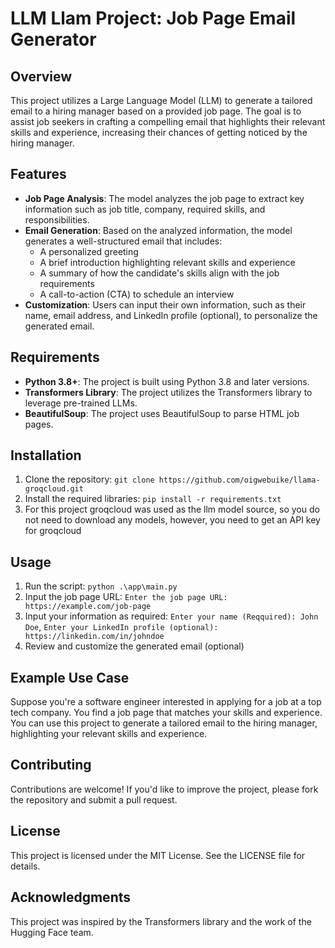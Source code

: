 **LLM Llam Project: Job Page Email Generator**
=====================================================

**Overview**
------------

This project utilizes a Large Language Model (LLM) to generate a tailored email to a hiring manager based on a provided job page. The goal is to assist job seekers in crafting a compelling email that highlights their relevant skills and experience, increasing their chances of getting noticed by the hiring manager.

**Features**
------------

* **Job Page Analysis**: The model analyzes the job page to extract key information such as job title, company, required skills, and responsibilities.
* **Email Generation**: Based on the analyzed information, the model generates a well-structured email that includes:
	+ A personalized greeting
	+ A brief introduction highlighting relevant skills and experience
	+ A summary of how the candidate's skills align with the job requirements
	+ A call-to-action (CTA) to schedule an interview
* **Customization**: Users can input their own information, such as their name, email address, and LinkedIn profile (optional), to personalize the generated email.

**Requirements**
---------------

* **Python 3.8+**: The project is built using Python 3.8 and later versions.
* **Transformers Library**: The project utilizes the Transformers library to leverage pre-trained LLMs.
* **BeautifulSoup**: The project uses BeautifulSoup to parse HTML job pages.

**Installation**
------------

1. Clone the repository: `git clone https://github.com/oigwebuike/llama-groqcloud.git`
2. Install the required libraries: `pip install -r requirements.txt`
3. For this project groqcloud was used as the llm model source, so you do not need to download any models, however, you need to get an API key for groqcloud

**Usage**
-----

1. Run the script: `python .\app\main.py`
2. Input the job page URL: `Enter the job page URL: https://example.com/job-page`
3. Input your information as required: `Enter your name (Reqquired): John Doe`, `Enter your LinkedIn profile (optional): https://linkedin.com/in/johndoe`
4. Review and customize the generated email (optional)

**Example Use Case**
--------------------

Suppose you're a software engineer interested in applying for a job at a top tech company. You find a job page that matches your skills and experience. You can use this project to generate a tailored email to the hiring manager, highlighting your relevant skills and experience.

**Contributing**
------------

Contributions are welcome! If you'd like to improve the project, please fork the repository and submit a pull request.

**License**
-------

This project is licensed under the MIT License. See the LICENSE file for details.

**Acknowledgments**
------------------

This project was inspired by the Transformers library and the work of the Hugging Face team.